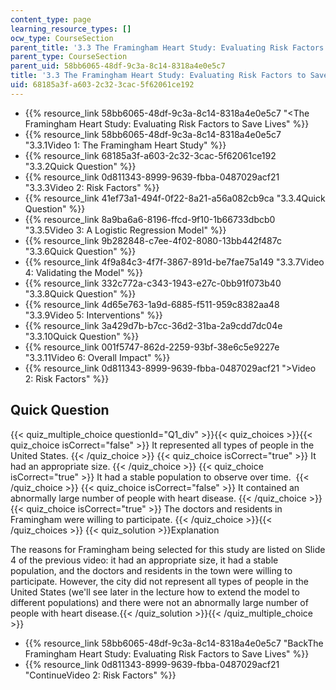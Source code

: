 ```yaml
---
content_type: page
learning_resource_types: []
ocw_type: CourseSection
parent_title: '3.3 The Framingham Heart Study: Evaluating Risk Factors to Save Lives '
parent_type: CourseSection
parent_uid: 58bb6065-48df-9c3a-8c14-8318a4e0e5c7
title: '3.3 The Framingham Heart Study: Evaluating Risk Factors to Save Lives '
uid: 68185a3f-a603-2c32-3cac-5f62061ce192
---
```


*   {{% resource_link 58bb6065-48df-9c3a-8c14-8318a4e0e5c7 "\<The Framingham Heart Study: Evaluating Risk Factors to Save Lives" %}}
*   {{% resource_link 58bb6065-48df-9c3a-8c14-8318a4e0e5c7 "3.3.1Video 1: The Framingham Heart Study" %}}
*   {{% resource_link 68185a3f-a603-2c32-3cac-5f62061ce192 "3.3.2Quick Question" %}}
*   {{% resource_link 0d811343-8999-9639-fbba-0487029acf21 "3.3.3Video 2: Risk Factors" %}}
*   {{% resource_link 41ef73a1-494f-0f22-8a21-a56a082cb9ca "3.3.4Quick Question" %}}
*   {{% resource_link 8a9ba6a6-8196-ffcd-9f10-1b66733dbcb0 "3.3.5Video 3: A Logistic Regression Model" %}}
*   {{% resource_link 9b282848-c7ee-4f02-8080-13bb442f487c "3.3.6Quick Question" %}}
*   {{% resource_link 4f9a84c3-4f7f-3867-891d-be7fae75a149 "3.3.7Video 4: Validating the Model" %}}
*   {{% resource_link 332c772a-c343-1943-e27c-0bb91f073b40 "3.3.8Quick Question" %}}
*   {{% resource_link 4d65e763-1a9d-6885-f511-959c8382aa48 "3.3.9Video 5: Interventions" %}}
*   {{% resource_link 3a429d7b-b7cc-36d2-31ba-2a9cdd7dc04e "3.3.10Quick Question" %}}
*   {{% resource_link 001f5747-862d-2259-93bf-38e6c5e9227e "3.3.11Video 6: Overall Impact" %}}
*   {{% resource_link 0d811343-8999-9639-fbba-0487029acf21 "\>Video 2: Risk Factors" %}}

Quick Question
--------------

{{< quiz_multiple_choice questionId="Q1_div" >}}{{< quiz_choices >}}{{< quiz_choice isCorrect="false" >}}&nbsp;It represented all types of people in the United States.&nbsp;{{< /quiz_choice >}}
{{< quiz_choice isCorrect="true" >}}&nbsp;It had an appropriate size.&nbsp;{{< /quiz_choice >}}
{{< quiz_choice isCorrect="true" >}}&nbsp;It had a stable population to observe over time. &nbsp;{{< /quiz_choice >}}
{{< quiz_choice isCorrect="false" >}}&nbsp;It contained an abnormally large number of people with heart disease.&nbsp;{{< /quiz_choice >}}
{{< quiz_choice isCorrect="true" >}}&nbsp;The doctors and residents in Framingham were willing to participate.&nbsp;{{< /quiz_choice >}}{{< /quiz_choices >}}
{{< quiz_solution >}}Explanation

The reasons for Framingham being selected for this study are listed on Slide 4 of the previous video: it had an appropriate size, it had a stable population, and the doctors and residents in the town were willing to participate. However, the city did not represent all types of people in the United States (we'll see later in the lecture how to extend the model to different populations) and there were not an abnormally large number of people with heart disease.{{< /quiz_solution >}}{{< /quiz_multiple_choice >}}

*   {{% resource_link 58bb6065-48df-9c3a-8c14-8318a4e0e5c7 "BackThe Framingham Heart Study: Evaluating Risk Factors to Save Lives" %}}
*   {{% resource_link 0d811343-8999-9639-fbba-0487029acf21 "ContinueVideo 2: Risk Factors" %}}